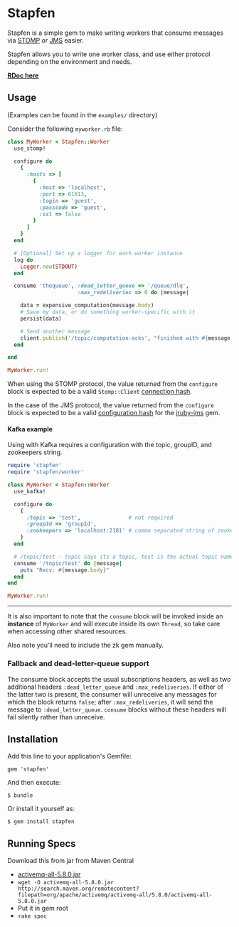 # Stapfen


Stapfen is a simple gem to make writing workers that consume messages via
[STOMP](http://stomp.github.io/) or
[JMS](https://en.wikipedia.org/wiki/Java_Message_Service) easier.

Stapfen allows you to write one worker class, and use either protocol
depending on the environment and needs.


**[RDoc here](http://rdoc.info/github/lookout/stapfen/master/frames)**

## Usage

(Examples can be found in the `examples/` directory)


Consider the following `myworker.rb` file:

```ruby
class MyWorker < Stapfen::Worker
  use_stomp!

  configure do
    {
      :hosts => [
        {
          :host => 'localhost',
          :port => 61613,
          :login => 'guest',
          :passcode => 'guest',
          :ssl => false
        }
      ]
    }
  end

  # [Optional] Set up a logger for each worker instance
  log do
    Logger.new(STDOUT)
  end

  consume 'thequeue', :dead_letter_queue => '/queue/dlq',
                      :max_redeliveries => 0 do |message|

    data = expensive_computation(message.body)
    # Save my data, or do something worker-specific with it
    persist(data)

    # Send another message
    client.publish('/topic/computation-acks', "finished with #{message.message_id}")
  end

end

MyWorker.run!
```


When using the STOMP protocol, the value returned from the `configure` block is expected to be a valid
`Stomp::Client` [connection
hash](https://github.com/stompgem/stomp#hash-login-example-usage-this-is-the-recommended-login-technique).

In the case of the JMS protocol, the value returned from the `configure` block
is expected to be a valid [configuration
hash](https://github.com/reidmorrison/jruby-jms#consumer) for the
[jruby-jms](https://github.com/reidmorrison/jruby-jms) gem.

#### Kafka example

Using with Kafka requires a configuration with the topic, groupID, and zookeepers string.

```ruby
require 'stapfen'
require 'stapfen/worker'

class MyWorker < Stapfen::Worker
  use_kafka!

  configure do
    {
      :topic => 'test',               # not required
      :groupId => 'groupId',
      :zookeepers => 'localhost:2181' # comma separated string of zookeepers
    }
  end

  # /topic/test - topic says its a topic, test is the actual topic name
  consume '/topic/test' do |message|
    puts "Recv: #{message.body}"
  end
end

MyWorker.run!
```
---

It is also important to note that the `consume` block will be invoked inside an
**instance** of `MyWorker` and will execute inside its own `Thread`, so take
care when accessing other shared resources.

Also note you'll need to include the zk gem manually.

### Fallback and dead-letter-queue support

The consume block accepts the usual subscriptions headers, as well as two
additional headers `:dead_letter_queue` and `:max_redeliveries`.  If either of
the latter two is present, the consumer will unreceive any messages for which
the block returns `false`; after `:max_redeliveries`, it will send the message
to `:dead_letter_queue`.  `consume` blocks without these headers will fail
silently rather than unreceive.


## Installation

Add this line to your application's Gemfile:

    gem 'stapfen'

And then execute:

    $ bundle

Or install it yourself as:

    $ gem install stapfen

## Running Specs

Download this from jar from Maven Central
  * [activemq-all-5.8.0.jar](http://search.maven.org/#artifactdetails%7Corg.apache.activemq%7Cactivemq-all%7C5.8.0%7Cjar)
  * `wget -O activemq-all-5.8.0.jar http://search.maven.org/remotecontent?filepath=org/apache/activemq/activemq-all/5.8.0/activemq-all-5.8.0.jar`
  * Put it in gem root
  * ```rake spec```

